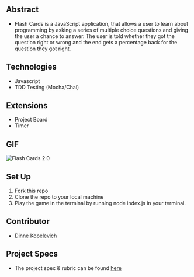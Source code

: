 ## Abstract
  - Flash Cards is a JavaScript application, that allows a user to learn about programming by asking a series of multiple choice questions and giving the user a chance to answer. The user is told whether they got the question right or wrong and the end gets a percentage back for the question they got right.

## Technologies
  - Javascript
  - TDD Testing (Mocha/Chai)

## Extensions
 - Project Board
 - Timer

## GIF
  ![Flash Cards 2.0](https://user-images.githubusercontent.com/63877492/186776290-c10f47d6-8614-49ff-a3ad-81531e0806ef.gif)

## Set Up
1. Fork this repo  
2. Clone the repo to your local machine
3. Play the game in the terminal by running node index.js in your terminal.

## Contributor
  - [Dinne Kopelevich](https://github.com/DinneK)

## Project Specs
  - The project spec & rubric can be found [here](https://frontend.turing.edu/projects/flash-cards.html)